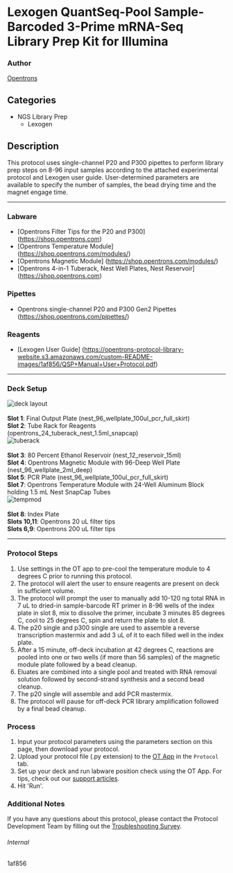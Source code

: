# Lexogen QuantSeq-Pool Sample-Barcoded 3-Prime mRNA-Seq Library Prep Kit for Illumina

### Author
[Opentrons](https://opentrons.com/)




## Categories
* NGS Library Prep
	* Lexogen

## Description
This protocol uses single-channel P20 and P300 pipettes to perform library prep steps on 8-96 input samples according to the attached experimental protocol and Lexogen user guide. User-determined parameters are available to specify the number of samples, the bead drying time and the magnet engage time.


---


### Labware
* [Opentrons Filter Tips for the P20 and P300] (https://shop.opentrons.com)
* [Opentrons Temperature Module] (https://shop.opentrons.com/modules/)
* [Opentrons Magnetic Module] (https://shop.opentrons.com/modules/)
* [Opentrons 4-in-1 Tuberack, Nest Well Plates, Nest Reservoir] (https://shop.opentrons.com)


### Pipettes
* Opentrons single-channel P20 and P300 Gen2 Pipettes (https://shop.opentrons.com/pipettes/)

### Reagents
* [Lexogen User Guide] (https://opentrons-protocol-library-website.s3.amazonaws.com/custom-README-images/1af856/QSP+Manual+User+Protocol.pdf)

---

### Deck Setup
![deck layout](https://opentrons-protocol-library-website.s3.amazonaws.com/custom-README-images/1af856/screenshot0823-deck.png)
</br>
</br>
**Slot 1**: Final Output Plate (nest_96_wellplate_100ul_pcr_full_skirt) </br>
**Slot 2**: Tube Rack for Reagents (opentrons_24_tuberack_nest_1.5ml_snapcap) </br>
![tuberack](https://opentrons-protocol-library-website.s3.amazonaws.com/custom-README-images/1af856/screenshot0823-tuberack.png)
</br>
</br>
**Slot 3**: 80 Percent Ethanol Reservoir (nest_12_reservoir_15ml) </br>
**Slot 4**: Opentrons Magnetic Module with 96-Deep Well Plate (nest_96_wellplate_2ml_deep) </br>
**Slot 5**: PCR Plate (nest_96_wellplate_100ul_pcr_full_skirt) </br>
**Slot 7**: Opentrons Temperature Module with 24-Well Aluminum Block holding 1.5 mL Nest SnapCap Tubes </br>
![tempmod](https://opentrons-protocol-library-website.s3.amazonaws.com/custom-README-images/1af856/screenshot0823-block.png)
</br>
</br>
**Slot 8**: Index Plate </br>
**Slots 10,11**: Opentrons 20 uL filter tips </br>
**Slots 6,9**: Opentrons 200 uL filter tips </br>


---

### Protocol Steps
1. Use settings in the OT app to pre-cool the temperature module to 4 degrees C prior to running this protocol.
2. The protocol will alert the user to ensure reagents are present on deck in sufficient volume.
3. The protocol will prompt the user to manually add 10-120 ng total RNA in 7 uL to dried-in sample-barcode RT primer in 8-96 wells of the index plate in slot 8, mix to dissolve the primer, incubate 3 minutes 85 degrees C, cool to 25 degrees C, spin and return the plate to slot 8.
4. The p20 single and p300 single are used to assemble a reverse transcription mastermix and add 3 uL of it to each filled well in the index plate.
5. After a 15 minute, off-deck incubation at 42 degrees C, reactions are pooled into one or two wells (if more than 56 samples) of the magnetic module plate followed by a bead cleanup.
6. Eluates are combined into a single pool and treated with RNA removal solution followed by second-strand synthesis and a second bead cleanup.
7. The p20 single will assemble and add PCR mastermix.
8. The protocol will pause for off-deck PCR library amplification followed by a final bead cleanup.

### Process
1. Input your protocol parameters using the parameters section on this page, then download your protocol.
2. Upload your protocol file (.py extension) to the [OT App](https://opentrons.com/ot-app) in the `Protocol` tab.
3. Set up your deck and run labware position check using the OT App. For tips, check out our [support articles](https://support.opentrons.com/en/collections/1559720-guide-for-getting-started-with-the-ot-2).
4. Hit 'Run'.

### Additional Notes
If you have any questions about this protocol, please contact the Protocol Development Team by filling out the [Troubleshooting Survey](https://protocol-troubleshooting.paperform.co/).

###### Internal
1af856
